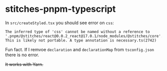 # stitches-pnpm-typescript

In `src/createStyled.tsx` you should see error on `css`:

```
The inferred type of 'css' cannot be named without a reference to '.pnpm/@stitches/react@0.0.2_react@17.0.1/node_modules/@stitches/core'. This is likely not portable. A type annotation is necessary.ts(2742)
```

Fun fact. If I remvoe `declaration` and `declarationMap` from `tsconfig.json` there is no error.

~~It works with Yarn.~~
